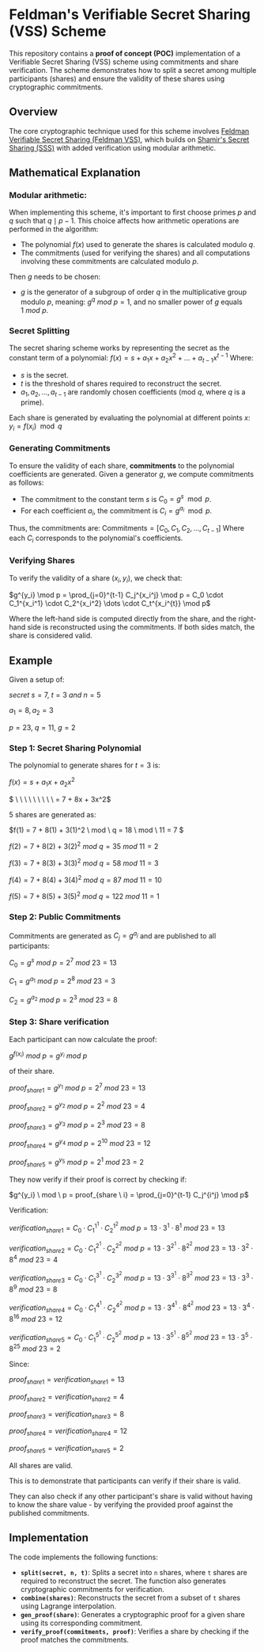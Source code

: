 # Feldman's Verifiable Secret Sharing (VSS) Scheme

This repository contains a **proof of concept (POC)** implementation of a Verifiable Secret Sharing (VSS) scheme using commitments and share verification. The scheme demonstrates how to split a secret among multiple participants (shares) and ensure the validity of these shares using cryptographic commitments.

## Overview

The core cryptographic technique used for this scheme involves [Feldman Verifiable Secret Sharing (Feldman VSS)](https://en.wikipedia.org/wiki/Verifiable_secret_sharing#Feldman's_scheme), which builds on [Shamir's Secret Sharing (SSS)](https://en.wikipedia.org/wiki/Shamir%27s_secret_sharing) with added verification using modular arithmetic.

## Mathematical Explanation

### Modular arithmetic:

When implementing this scheme, it's important to first choose primes $p$ and $q$ such that $q \mid p - 1$. This choice affects how arithmetic operations are performed in the algorithm:

  - The polynomial $f(x)$ used to generate the shares is calculated modulo $q$.
  - The commitments (used for verifying the shares) and all computations involving these commitments are calculated modulo $p$.

Then $g$ needs to be chosen:
  - $g$ is the generator of a subgroup of order $q$ in the multiplicative group modulo $p$, meaning: $g^q \ mod \ p=1$, and no smaller power of $g$ equals $1 \ mod \ p$.

### Secret Splitting

The secret sharing scheme works by representing the secret as the constant term of a polynomial:
$f(x) = s + a_1 x + a_2 x^2 + \dots + a_{t-1} x^{t-1}$
Where:
- $s$ is the secret.
- $t$ is the threshold of shares required to reconstruct the secret.
- $a_1, a_2, \dots, a_{t-1}$ are randomly chosen coefficients (mod $q$, where $q$ is a prime).

Each share is generated by evaluating the polynomial at different points $x$:
$y_i = f(x_i) \mod q$

### Generating Commitments

To ensure the validity of each share, **commitments** to the polynomial coefficients are generated. Given a generator $g$, we compute commitments as follows:
- The commitment to the constant term $s$ is $C_0 = g^s \mod p$.
- For each coefficient $a_i$, the commitment is $C_i = g^{a_i} \mod p$.

Thus, the commitments are:
$\text{Commitments} = [C_0, C_1, C_2, \dots, C_{t-1}]$
Where each $C_i$ corresponds to the polynomial's coefficients.

### Verifying Shares

To verify the validity of a share $(x_i, y_i)$, we check that:

$g^{y_i} \mod p = \prod_{j=0}^{t-1} C_j^{x_i^j} \mod p = C_0 \cdot C_1^{x_i^1} \cdot C_2^{x_i^2} \dots \cdot C_t^{x_i^{t}} \mod p$

Where the left-hand side is computed directly from the share, and the right-hand side is reconstructed using the commitments. If both sides match, the share is considered valid.

## Example

Given a setup of:

$secret \ s = 7,$
$t = 3 \ and \ n = 5$

$a_1 = 8, a_2 = 3$

$p = 23, \ q = 11, \ g = 2$


### Step 1: Secret Sharing Polynomial

The polynomial to generate shares for $t=3$ is:

$f(x) = s + a_1x + a_2x^2$

$ \ \ \ \ \ \ \ \ \ = 7 + 8x + 3x^2$

5 shares are generated as:

$f(1) = 7 + 8(1) + 3(1)^2 \ mod \ q  = 18 \ mod \ 11 = 7 $

$f(2) = 7 + 8(2) + 3(2)^2 \ mod \ q  = 35 \ mod \ 11 = 2$

$f(3) = 7 + 8(3) + 3(3)^2 \ mod \ q  = 58 \ mod \ 11 = 3$

$f(4) = 7 + 8(4) + 3(4)^2 \ mod \ q  = 87 \ mod \ 11 = 10$

$f(5) = 7 + 8(5) + 3(5)^2 \ mod \ q  = 122 \ mod \ 11 = 1$

### Step 2: Public Commitments

Commitments are generated as $C_j = g^{a_j}$ and are published to all participants:

$C_0 = g^s \ mod \ p = 2^7 \ mod \ 23 = 13$

$C_1 = g^{a_1} \ mod \ p = 2^8 \ mod \ 23 = 3$

$C_2 = g^{a_2} \ mod \ p = 2^3 \ mod \ 23 = 8$

### Step 3: Share verification

Each participant can now calculate the proof:

$g^{f({x_i})} \ mod \ p = g^{y_i} \ mod \ p$

of their share.

$proof_{share1} = g^{y_1} \ mod \ p = 2^7 \ mod \ 23 = 13$

$proof_{share2} = g^{y_2} \ mod \ p = 2^2 \ mod \ 23 = 4$

$proof_{share3} = g^{y_3} \ mod \ p = 2^3 \ mod \ 23 = 8$

$proof_{share4} = g^{y_4} \ mod \ p = 2^10 \ mod \ 23 = 12$

$proof_{share5} = g^{y_5} \ mod \ p = 2^1 \ mod \ 23 = 2$

They now verify if their proof is correct by checking if:

$g^{y_i} \ mod \ p = proof_{share \ i} = \prod_{j=0}^{t-1} C_j^{i^j} \mod p$

Verification:

$verification_{share1} = C_0 \cdot C^{1^1}_1 \cdot C^{1^2}_2 \ mod \ p = 13 \cdot 3^{1} \cdot 8^1 \ mod \ 23 = 13$

$verification_{share2} = C_0 \cdot C^{2^1}_1 \cdot C^{2^2}_2 \ mod \ p = 13 \cdot 3^{2^1} \cdot 8^{2^2} \ mod \ 23 = 13 \cdot 3^{2} \cdot 8^{4} \ mod \ 23 = 4$

$verification_{share3} = C_0 \cdot C^{3^1}_1 \cdot C^{3^2}_2 \ mod \ p = 13 \cdot 3^{3^1} \cdot 8^{3^2} \ mod \ 23 = 13 \cdot 3^{3} \cdot 8^{9} \ mod \ 23 = 8$

$verification_{share4} = C_0 \cdot C^{4^1}_1 \cdot C^{4^2}_2 \ mod \ p = 13 \cdot 3^{4^1} \cdot 8^{4^2} \ mod \ 23 = 13 \cdot 3^{4} \cdot 8^{16} \ mod \ 23 = 12$

$verification_{share5} = C_0 \cdot C^{5^1}_1 \cdot C^{5^2}_2 \ mod \ p = 13 \cdot 3^{5^1} \cdot 8^{5^2} \ mod \ 23 = 13 \cdot 3^{5} \cdot 8^{25} \ mod \ 23 = 2$

Since:

$proof_{share1} = verification_{share1} = 13$

$proof_{share2} = verification_{share2} = 4$

$proof_{share3} = verification_{share3} = 8$

$proof_{share4} = verification_{share4} = 12$

$proof_{share5} = verification_{share5} = 2$

All shares are valid.

This is to demonstrate that participants can verify if their share is valid.

They can also check if any other participant's share is valid without having to know the share value - by verifying the provided proof against the published commitments.

## Implementation

The code implements the following functions:

- **`split(secret, n, t)`**: Splits a secret into `n` shares, where `t` shares are required to reconstruct the secret. The function also generates cryptographic commitments for verification.
- **`combine(shares)`**: Reconstructs the secret from a subset of `t` shares using Lagrange interpolation.
- **`gen_proof(share)`**: Generates a cryptographic proof for a given share using its corresponding commitment.
- **`verify_proof(commitments, proof)`**: Verifies a share by checking if the proof matches the commitments.

